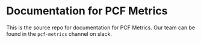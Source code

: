 # Documentation for PCF Metrics

This is the source repo for documentation for PCF Metrics. Our team can be
found in the `pcf-metrics` channel on slack.
